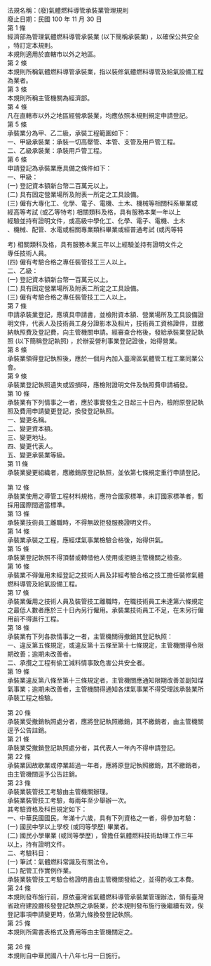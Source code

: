 法規名稱：(廢)氣體燃料導管承裝業管理規則  
廢止日期：民國 100 年 11 月 30 日  
第 1 條  
經濟部為管理氣體燃料導管承裝業 (以下簡稱承裝業) ，以確保公共安全  
，特訂定本規則。  
本規則適用於直轄市以外之地區。  
第 2 條  
本規則所稱氣體燃料導管承裝業，指以裝修氣體燃料導管及給氣設備工程  
為業者。  
第 3 條  
本規則所稱主管機關為經濟部。  
第 4 條  
凡在直轄市以外之地區經營承裝業，均應依照本規則規定申請登記。  
第 5 條  
承裝業分為甲、乙二級，承裝工程範圍如下：  
一、甲級承裝業：承裝一切高壓管、本管、支管及用戶管工程。  
二、乙級承裝業：承裝用戶管工程。  
第 6 條  
申請登記為承裝業應具備之條件如下：  
一、甲級：  
(一) 登記資本額新台幣二百萬元以上。  
(二) 具有固定營業場所及附表一所定之工具設備。  
(三) 僱有大專化工、化學、電子、電機、土木、機械等相關科系畢業或  
經高等考試 (或乙等特考) 相關類科及格，具有服務本業一年以上  
經驗並持有證明文件，或高級中學化工、化學、電子、電機、土木  
、機械、配管、水電或相關專業類科畢業或經普通考試 (或丙等特  


考) 相關類科及格，具有服務本業三年以上經驗並持有證明文件之  
專任技術人員。  
(四) 僱有考驗合格之專任裝管技工三人以上。  
二、乙級：  
(一) 登記資本額新台幣一百萬元以上。  
(二) 具有固定營業場所及附表二所定之工具設備。  
(三) 僱有考驗合格之專任裝管技工二人以上。  
第 7 條  
申請承裝業登記，應填具申請書，並檢附資本額、營業場所及工具設備證  
明文件，代表人及技術員工身分證影本及相片，技術員工資格證件，並繳  
納執照費及登記費，向主管機關申請。經審查合格後，發給承裝業登記執  
照 (以下簡稱登記執照) ，於辦妥營利事業登記證後，始得營業。  
第 8 條  
承裝業領得登記執照後，應於一個月內加入臺灣區氣體管工程工業同業公  
會。  
第 9 條  
承裝業登記執照遺失或毀損時，應檢附證明文件及執照費申請補發。  
第 10 條  
承裝業有下列情事之一者，應於事實發生之日起三十日內，檢附原登記執  
照及費用申請變更登記，換發登記執照。  
一、變更名稱。  
二、變更資本額。  
三、變更地址。  
四、變更代表人。  
五、變更承裝業等級。  
第 11 條  
承裝業變更組織者，應繳銷原登記執照，並依第七條規定重行申請登記。  


第 12 條  
承裝業使用之導管工程材料規格，應符合國家標準，未訂國家標準者，暫  
採用國際間適當標準。  
第 13 條  
承裝業技術員工離職時，不得無故拒發服務證明文件。  
第 14 條  
承裝業承裝之工程，應經煤氣事業檢驗合格後，始得供氣。  
第 15 條  
承裝業登記執照不得頂替或轉借他人使用或拒絕主管機關之檢查。  
第 16 條  
承裝業不得僱用未經登記之技術人員及非經考驗合格之技工擔任裝修氣體  
燃料導管及給氣設備工程。  
第 17 條  
承裝業僱用之技術人員及裝管技工離職時，在職技術員工未達第六條規定  
之最低人數者應於三十日內另行僱用。承裝業技術員工不足，在未另行僱  
用前不得進行工程。  
第 18 條  
承裝業有下列各款情事之一者，主管機關得撤銷其登記執照：  
一、違反第五條規定，或違反第十五條至第十七條規定，主管機關得令限  
期改善；逾期未改善者。  
二、承攬之工程有偷工減料情事致危害公共安全者。  
第 19 條  
承裝業違反第八條至第十三條規定者，主管機關應通知限期改善並副知煤  
氣事業；逾期未改善者，主管機關得通知各煤氣事業不得受理該承裝業所  
承裝工程之檢驗。  


第 20 條  
承裝業受撤銷執照處分者，應將登記執照繳銷，其不繳銷者，由主管機關  
逕予公告註銷。  
第 21 條  
承裝業受撤銷登記執照處分者，其代表人一年內不得申請登記。  
第 22 條  
承裝業因故歇業或停業超過一年者，應將原登記執照繳銷，其不繳銷者，  
由主管機關逕予公告註銷。  
第 23 條  
承裝業裝管技工考驗由主管機關辦理。  
承裝業裝管技工考驗，每兩年至少舉辦一次。  
其考驗資格及科目規定如下：  
一、中華民國國民，年滿十六歲，具有下列資格之一者，得參加考驗：  
(一) 國民中學以上學校 (或同等學歷) 畢業者。  
(二) 國民小學畢業 (或同等學歷) ，曾擔任氣體燃料技術助理工作三年  
以上，持有證明文件。  
二、考驗科目：  
(一) 筆試：氣體燃料常識及有關法令。  
(二) 配管工作實例作業。  
承裝業裝管技工考驗合格證明書由主管機關發給之，並得酌收工本費。  
第 24 條  
本規則發布施行前，原依臺灣省氣體燃料導管承裝業管理辦法，領有臺灣  
省政府建設廳核發登記執照之承裝業，於本規則發布施行後繼續有效，俟  
登記事項申請變更時，依第九條換發登記執照。  
第 25 條  
本規則所需書表格式及費用等由主管機關定之。  


第 26 條  
本規則自中華民國八十八年七月一日施行。  


